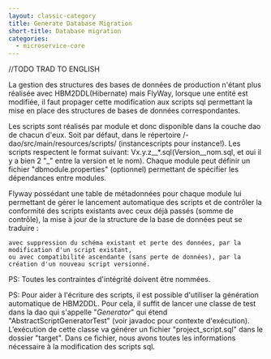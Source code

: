 ```yaml
---
layout: classic-category
title: Generate Database Migration
short-title: Database migration
categories:
  - microservice-core
---
```


//TODO TRAD TO ENGLISH


La gestion des structures des bases de données de production n'étant plus réalisée avec HBM2DDL(Hibernate) mais FlyWay, lorsque une entité est modifiée, il faut propager cette modification aux scripts sql permettant la mise en place des structures de bases de données correspondantes.

Les scripts sont réalisés par module et donc disponible dans la couche dao de chacun d'eux. Soit par défaut, dans le répertoire <module>/<module>-dao/src/main/resources/scripts/<module> (instancescripts pour instance!). Les scripts respectent le format suivant: Vx.y.z__*.sql(Version__nom.sql, et oui il y a bien 2 "_" entre la version et le nom). Chaque module peut définir un fichier "dbmodule.properties" (optionnel) permettant de spécifier les dépendances entre modules.

Flyway possédant une table de métadonnées pour chaque module lui permettant de gérer le lancement automatique des scripts et de contrôler la conformité des scripts existants avec ceux déjà passés (somme de contrôle), la mise à jour de la structure de la base de données peut se traduire :

    avec suppression du schéma existant et perte des données, par la modification d'un script existant,
    ou avec compatibilité ascendante (sans perte de données), par la création d'un nouveau script versionné.


PS: Toutes les contraintes d'intégrité doivent être nommées.

PS: Pour aider à l'écriture des scripts, il est possible d'utiliser la génération automatique de HBM2DDL. Pour cela, il suffit de lancer une classe de test dans la dao qui s'appelle "*Generator*" qui étend "AbstractScriptGeneratorTest" (voir javadoc pour contexte d'exécution). L’exécution de cette classe va générer un fichier "project_script.sql" dans le dossier "target". Dans ce fichier, nous avons toutes les informations nécessaire à la modification des scripts sql.




